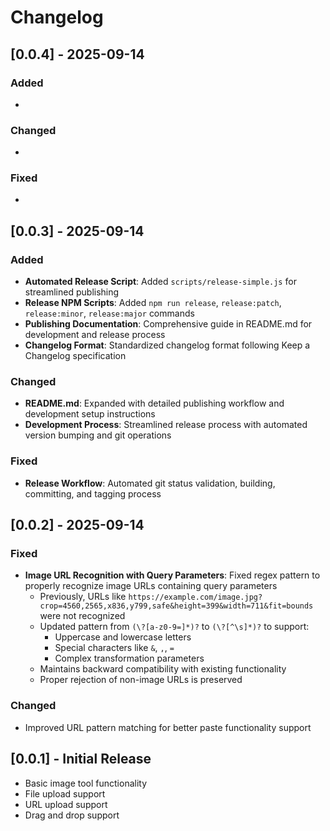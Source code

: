 # Changelog

## [0.0.4] - 2025-09-14

### Added
- 

### Changed
- 

### Fixed
- 


## [0.0.3] - 2025-09-14

### Added
- **Automated Release Script**: Added `scripts/release-simple.js` for streamlined publishing
- **Release NPM Scripts**: Added `npm run release`, `release:patch`, `release:minor`, `release:major` commands
- **Publishing Documentation**: Comprehensive guide in README.md for development and release process
- **Changelog Format**: Standardized changelog format following Keep a Changelog specification

### Changed
- **README.md**: Expanded with detailed publishing workflow and development setup instructions
- **Development Process**: Streamlined release process with automated version bumping and git operations

### Fixed
- **Release Workflow**: Automated git status validation, building, committing, and tagging process


## [0.0.2] - 2025-09-14

### Fixed
- **Image URL Recognition with Query Parameters**: Fixed regex pattern to properly recognize image URLs containing query parameters
  - Previously, URLs like `https://example.com/image.jpg?crop=4560,2565,x836,y799,safe&height=399&width=711&fit=bounds` were not recognized
  - Updated pattern from `(\?[a-z0-9=]*)?` to `(\?[^\s]*)?` to support:
    - Uppercase and lowercase letters
    - Special characters like `&`, `,`, `=`
    - Complex transformation parameters
  - Maintains backward compatibility with existing functionality
  - Proper rejection of non-image URLs is preserved

### Changed
- Improved URL pattern matching for better paste functionality support

## [0.0.1] - Initial Release
- Basic image tool functionality
- File upload support
- URL upload support
- Drag and drop support
